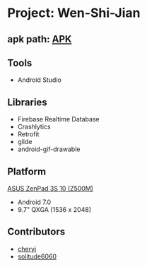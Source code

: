 # Project: Wen-Shi-Jian

## apk path: [APK](./app/release/app-release.apk)

## Tools
- Android Studio

## Libraries
- Firebase Realtime Database
- Crashlytics
- Retrofit
- glide
- android-gif-drawable

## Platform
[ASUS ZenPad 3S 10 (Z500M)](https://www.asus.com/tw/Tablets/ASUS-ZenPad-3S-10-Z500M/specifications/)
- Android 7.0
- 9.7" QXGA (1536 x 2048)

## Contributors
- [cheryi](https://github.com/cheryi)
- [solitude6060](https://github.com/solitude6060)
